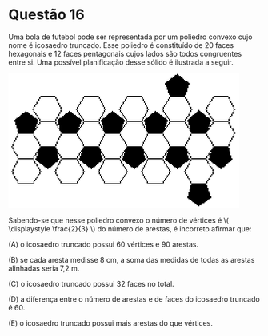 # Questão 16

Uma bola de futebol pode ser representada por um poliedro convexo cujo nome é icosaedro truncado. Esse poliedro é constituído de 20 faces hexagonais e 12 faces pentagonais cujos lados são todos congruentes entre si. Uma possível planificação desse sólido é ilustrada a seguir.

![image](./questao16_fig01.png)

Sabendo-se que nesse poliedro convexo o número de vértices é \\( \displaystyle \frac{2}{3} \\) do número de arestas, é incorreto afirmar que:

(A) o icosaedro truncado possui 60 vértices e 90 arestas.

(B) se cada aresta medisse 8 cm, a soma das medidas de todas as arestas alinhadas seria 7,2 m.

(C) o icosaedro truncado possui 32 faces no total.

(D) a diferença entre o número de arestas e de faces do icosaedro truncado é 60.

(E) o icosaedro truncado possui mais arestas do que vértices.
